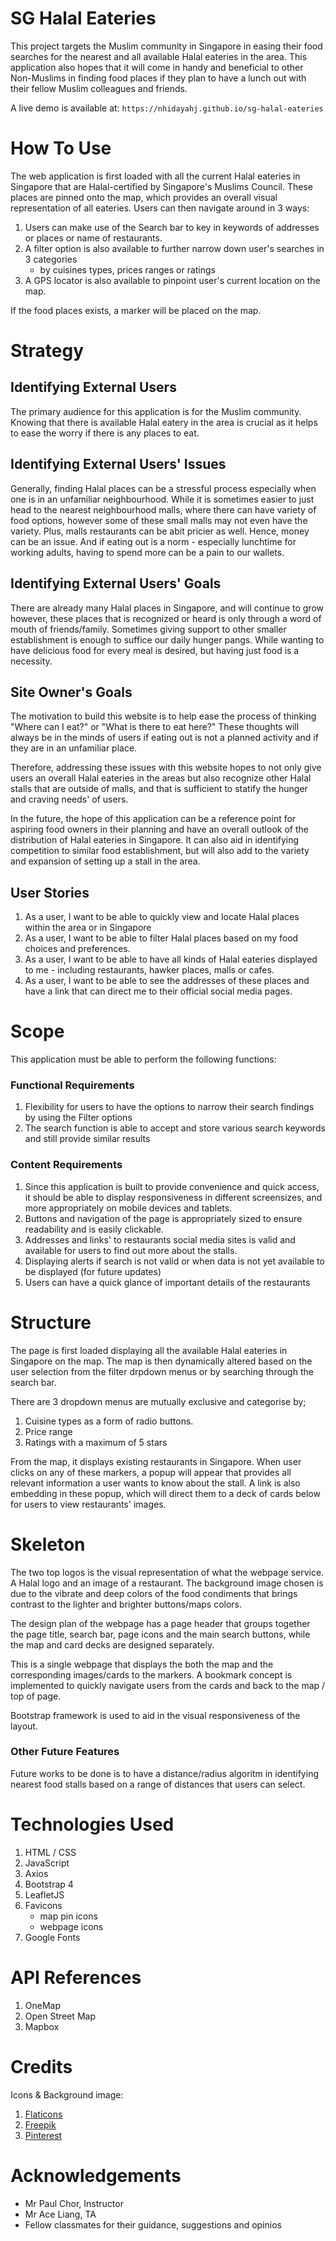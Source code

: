 # SG Halal Eateries 

This project targets the Muslim community in Singapore in easing their food searches for the nearest and all 
available Halal eateries in the area. This application also hopes that it will come in handy and beneficial to 
other Non-Muslims in finding food places if they plan to have a lunch out with their fellow Muslim colleagues 
and friends. 

A live demo is available at: `https://nhidayahj.github.io/sg-halal-eateries`

# How To Use 
The web application is first loaded with all the current Halal eateries in Singapore that are Halal-certified by Singapore's Muslims
Council. These places are pinned onto the map, which provides an overall visual representation of all eateries. 
Users can then navigate around in 3 ways: 

1. Users can make use of the Search bar to key in keywords of addresses or places or name of restaurants. 
2. A filter option is also available to further narrow down user's searches in 3 categories
    - by cuisines types, prices ranges or ratings 
3. A GPS locator is also available to pinpoint user's current location on the map.

If the food places exists, a marker will be placed on the map. 

# Strategy 
## Identifying External Users
The primary audience for this application is for the Muslim community. Knowing that there is available Halal eatery in the area is crucial as 
it helps to ease the worry if there is any places to eat. 

## Identifying External Users' Issues 
Generally, finding Halal places can be a stressful process 
especially when one is in an unfamiliar neighbourhood. While it is sometimes easier to just head to the nearest neighbourhood malls, where there
can have variety of food options, however some of these small malls may not even have the variety. Plus, malls restaurants can be abit pricier as well. Hence, money can be an issue. 
And if eating out is a norm - especially lunchtime for working adults, having to spend more can be a pain to our wallets. 

## Identifying External Users' Goals 
There are already many Halal places in Singapore, and will continue to grow however, these places that is recognized or heard is only through a word of mouth of friends/family. 
Sometimes giving support to other smaller establishment is enough to suffice our daily hunger pangs.
While wanting to have delicious food for every meal is desired, but having just food is a necessity. 

## Site Owner's Goals 
The motivation to build this website is to help ease the process of thinking "Where can I eat?" or "What is there to eat here?" 
These thoughts will always be in the minds of users if eating out is not a planned activity and if they are in an unfamiliar place. 

Therefore, addressing these issues with this website hopes to not only give users an overall Halal eateries in the areas but 
also recognize other Halal stalls that are outside of malls, and that is sufficient to statify 
the hunger and craving needs' of users. 

In the future, the hope of this application can be a reference point for aspiring food owners in their planning and have an overall
outlook of the distribution of Halal eateries in Singapore. It can also aid in identifying competition to similar food establishment, but will
also add to the variety and expansion of setting up a stall in the area. 

## User Stories 
1. As a user, I want to be able to quickly view and locate Halal places within the area or in Singapore
2. As a user, I want to be able to filter Halal places based on my food choices and preferences.
3. As a user, I want to be able to have all kinds of Halal eateries displayed to me - including restaurants, 
hawker places, malls or cafes.
4. As a user, I want to be able to see the addresses of these places and have a link that can direct me to their 
official social media pages.


# Scope 
This application must be able to perform the following functions:
### Functional Requirements 
1. Flexibility for users to have the options to narrow their search findings by using the Filter options
2. The search function is able to accept and store various search keywords and still provide similar results 

### Content Requirements 
1. Since this application is built to provide convenience and quick access, it should be able 
to display responsiveness in different screensizes, and more appropriately on mobile devices and tablets. 
2. Buttons and navigation of the page is appropriately sized to ensure readability and is easily clickable.
3. Addresses and links' to restaurants social media sites is valid and available for users to find out more about 
the stalls. 
4. Displaying alerts if search is not valid or when data is not yet available to be displayed (for future updates)
5. Users can have a quick glance of important details of the restaurants

# Structure 
The page is first loaded displaying all the available Halal eateries in Singapore on the map. The map is then dynamically 
altered based on the user selection from the filter drpdown menus or by searching through the search bar.

There are 3 dropdown menus are mutually exclusive and categorise by; 
1. Cuisine types as a form of radio buttons. 
2. Price range 
3. Ratings with a maximum of 5 stars

From the map, it displays existing restaurants in Singapore. When user clicks on any of these markers, a popup 
will appear that provides all relevant information a user wants to know about the stall. A link is also embedding 
in these popup, which will direct them to a deck of cards below for users to view restaurants' images.


# Skeleton 
The two top logos is the visual representation of what the webpage service. A Halal logo and an image of a 
restaurant. The background image chosen is due to the vibrate and deep colors of the food condiments that brings contrast to the 
lighter and brighter buttons/maps colors. 

The design plan of the webpage has a page header that groups together the page title, search bar, page icons 
and the main search buttons, while the map and card decks are designed separately. 

This is a single webpage that displays the both the map and the corresponding images/cards to the markers. A bookmark 
concept is implemented to quickly navigate users from the cards and back to the map / top of page. 

Bootstrap framework is used to aid in the visual responsiveness of the layout.


###  Other Future Features 
Future works to be done is to have a distance/radius algoritm in identifying nearest food stalls based on a 
range of distances that users can select. 

# Technologies Used
1. HTML / CSS 
2. JavaScript 
3. Axios
4. Bootstrap 4
5. LeafletJS
6. Favicons
    - map pin icons
    - webpage icons 
7. Google Fonts 

# API References
1. OneMap
2. Open Street Map
3. Mapbox 

# Credits 
Icons & Background image:
1. [Flaticons](https://www.flaticon.com/)
2. [Freepik](https://www.freepik.com)
3. [Pinterest](https://www.pinterest.com/pin/643381496745735949/) 


# Acknowledgements 
- Mr Paul Chor, Instructor 
- Mr Ace Liang, TA 
- Fellow classmates for their guidance, suggestions and opinios



